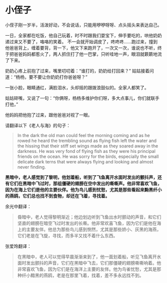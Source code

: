 
# 小侄子

小侄子刚一岁半，活泼好动，不会说话，只能用咿咿呀呀、点头摇头来表达自己。

一日，全家都在吃饭，他自己玩着，时不时跟我们耍宝下，伸手要吃的，哄他奶奶递过来又不要了，咯咯的笑着。
不一会就开始调皮了，咚咚咚……跑过来，撞到他爸爸背上，缠着要背，背一下，他又下来跑开了，一次又一次，谁说也不听，终于把爸爸妈妈都惹火了，两人抓住打了他一巴掌，只听哇地一声，眼泪就簌簌地流了下来。

奶奶心疼上前抱了过来，嘴里叨叨着：“谁打的，奶奶给打回来？”
姑姑接着问道：“杨杨，要不要让你奶奶打你爸爸呀？”

一张小脸，眼睛通红，满脸泪水，头却摇的跟拨浪鼓似的。全家人都笑了。 

姑姑碎嘴，又说了一句：“你俩呀，杨杨多维护你们呀，多大点事儿，你们就联手打他，”

他妈妈把他抱了过来，跟他爸爸对视了一眼。



请翻译以下《老人与海》的句子：

>In the dark the old man could feel the morning coming and as he rowed he heard the trembling sound as flying fish left the water and the hissing that their stiff set wings made as they soared away in the darkness. He was very fond of flying fish as they were his principal friends on the ocean. He was sorry for the birds, especially the small delicate dark terns that were always flying and looking and almost never finding.

**黑暗中，老人感觉到了黎明，他划着船，听到了飞鱼离开水面时发出的颤抖声，还有它们在黑暗中飞过时，那组僵硬的翅膀在空中发出的嘶嘶声。他非常喜欢飞鱼，因为在海上它们是他的主要伙伴。他为鸟儿感到忧愁，尤其是那些看起来黝黑纤小的燕鸥，它们总也找不到食物，却还在飞着，寻找着。**


余光中翻译：

   >昏暗中，老人觉得黎明渐近；他边划边听到飞鱼出水时颤动的声音，和它们坚直的翅膀在暗空飞过时发出的长嘶。他非常欢喜飞鱼，因为它们是他在海上的主要友伴。他总为那些鸟儿感到恻然，尤其是那些娇小、灰黑的海燕，它们老是在飞旋，寻找，而多半又找不着什么东西。

张爱玲翻译：

   >在黑暗中，老人可以觉得早晨渐渐来到了，他一面划着船，听见飞鱼离开水面时发出颤抖的声音，它们在黑暗中飞去，它们那僵硬的翅膀嘶嘶响着。他非常喜欢飞鱼，因为它们是在海洋上主要的友伴。他为鸟雀忧愁，尤其是那种纤小黯黑的燕鸥，老是在那里飞着，找着，差不多永远找不到。

